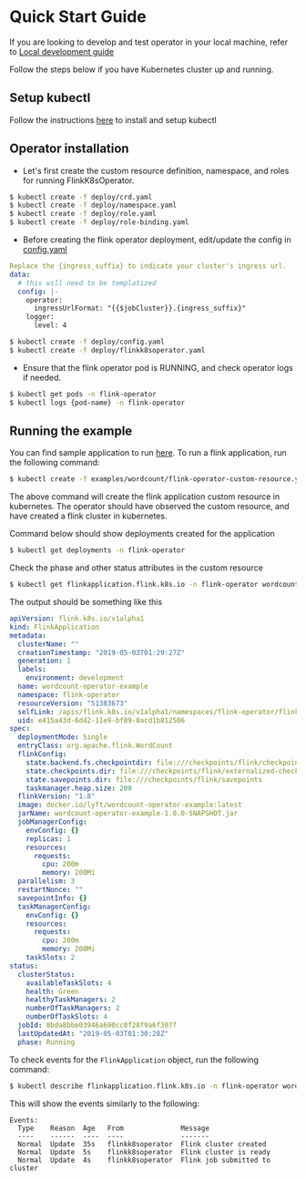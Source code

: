 # Quick Start Guide

If you are looking to develop and test operator in your local machine, refer to [Local development guide](local_dev.md)

Follow the steps below if you have Kubernetes cluster up and running.

## Setup kubectl
Follow the instructions [here](https://kubernetes.io/docs/tasks/tools/install-kubectl/) to install and setup kubectl

## Operator installation

* Let's first create the custom resource definition, namespace, and roles for running FlinkK8sOperator.

```bash
$ kubectl create -f deploy/crd.yaml
$ kubectl create -f deploy/namespace.yaml
$ kubectl create -f deploy/role.yaml
$ kubectl create -f deploy/role-binding.yaml
```

* Before creating the flink operator deployment, edit/update the config in [config.yaml](/deploy/config.yaml)

```yaml
Replace the {ingress_suffix} to indicate your cluster's ingress url.
data:
  # this will need to be templatized
  config: |-
    operator:
      ingressUrlFormat: "{{$jobCluster}}.{ingress_suffix}"
    logger:
      level: 4
```

```bash
$ kubectl create -f deploy/config.yaml
$ kubectl create -f deploy/flinkk8soperator.yaml
```

* Ensure that the flink operator pod is RUNNING, and check operator logs if needed.

```bash
$ kubectl get pods -n flink-operator
$ kubectl logs {pod-name} -n flink-operator
```

## Running the example

You can find sample application to run [here](/examples/). To run a flink application, run the following command:

```bash
$ kubectl create -f examples/wordcount/flink-operator-custom-resource.yaml -n flink-operator
```

The above command will create the flink application custom resource in kubernetes. The operator should have observed the custom resource, and have created a flink cluster in kubernetes.

Command below should show deployments created for the application
```bash
$ kubectl get deployments -n flink-operator
```

Check the phase and other status attributes in the custom resource
```bash
$ kubectl get flinkapplication.flink.k8s.io -n flink-operator wordcount-operator-example -o yaml
```

The output should be something like this
```yaml
apiVersion: flink.k8s.io/v1alpha1
kind: FlinkApplication
metadata:
  clusterName: ""
  creationTimestamp: "2019-05-03T01:29:27Z"
  generation: 1
  labels:
    environment: development
  name: wordcount-operator-example
  namespace: flink-operator
  resourceVersion: "51383673"
  selfLink: /apis/flink.k8s.io/v1alpha1/namespaces/flink-operator/flinkapplications/wordcount-operator-example
  uid: e415a43d-6d42-11e9-bf89-0acd1b812506
spec:
  deploymentMode: Single
  entryClass: org.apache.flink.WordCount
  flinkConfig:
    state.backend.fs.checkpointdir: file:///checkpoints/flink/checkpoints
    state.checkpoints.dir: file:///checkpoints/flink/externalized-checkpoints
    state.savepoints.dir: file:///checkpoints/flink/savepoints
    taskmanager.heap.size: 200
  flinkVersion: "1.8"
  image: docker.io/lyft/wordcount-operator-example:latest
  jarName: wordcount-operator-example-1.0.0-SNAPSHOT.jar
  jobManagerConfig:
    envConfig: {}
    replicas: 1
    resources:
      requests:
        cpu: 200m
        memory: 200Mi
  parallelism: 3
  restartNonce: ""
  savepointInfo: {}
  taskManagerConfig:
    envConfig: {}
    resources:
      requests:
        cpu: 200m
        memory: 200Mi
    taskSlots: 2
status:
  clusterStatus:
    availableTaskSlots: 4
    health: Green
    healthyTaskManagers: 2
    numberOfTaskManagers: 2
    numberOfTaskSlots: 4
  jobId: 8bda8bbe03946a690cc0f28f9a6f307f
  lastUpdatedAt: "2019-05-03T01:30:28Z"
  phase: Running
```

To check events for the `FlinkApplication` object, run the following command:

```bash
$ kubectl describe flinkapplication.flink.k8s.io -n flink-operator wordcount-operator-example
```

This will show the events similarly to the following:

```
Events:
  Type    Reason  Age   From              Message
  ----    ------  ----  ----              -------
  Normal  Update  35s   flinkk8soperator  Flink cluster created
  Normal  Update  5s    flinkk8soperator  Flink cluster is ready
  Normal  Update  4s    flinkk8soperator  Flink job submitted to cluster
```
